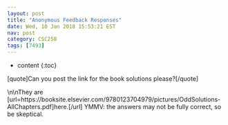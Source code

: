 ```yaml
---
layout: post
title: "Anonymous Feedback Responses"
date: Wed, 10 Jan 2018 15:53:21 EST
nav: post
category: CSC258
tags: [7493]
---
```


* content
{:toc}

[quote]Can you post the link for the book solutions please?[/quote]
<!-- more -->
<p>\n\nThey are [url=https://booksite.elsevier.com/9780123704979/pictures/OddSolutions-AllChapters.pdf]here.[/url] YMMV: the answers may not be fully correct, so be skeptical.</p>
